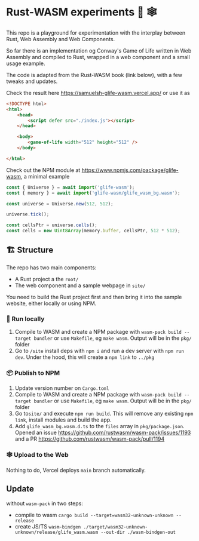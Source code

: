 # Rust-WASM experiments 🦀 🕸

This repo is a playground for experimentation with the interplay between Rust, Web Assembly and Web Components.

So far there is an implementation og Conway's Game of Life written in Web Assembly and compiled to Rust, wrapped in a web component and a small usage example.

The code is adapted from the Rust-WASM book (link below), with a few tweaks and updates.

Check the result here <https://samuelsh-glife-wasm.vercel.app/> or use it as

```html
<!DOCTYPE html>
<html>
    <head>
        <script defer src="./index.js"></script>
    </head>

    <body>
        <game-of-life width="512" height="512" />
    </body>

</html>
```

Check out the NPM module at <https://www.npmjs.com/package/glife-wasm>, a minimal example

```typescript
const { Universe } = await import('glife-wasm');
const { memory } = await import('glife-wasm/glife_wasm_bg.wasm');

const universe = Universe.new(512, 512);

universe.tick();

const cellsPtr = universe.cells();
const cells = new Uint8Array(memory.buffer, cellsPtr, 512 * 512);
```

## 🏗️ Structure

The repo has two main components:

- A Rust project a the `root/`
- The web component and a sample webpage in `site/`

You need to build the Rust project first and then bring it into the sample website, either locally or using NPM.

### 🍳 Run locally

1. Compile to WASM and create a NPM package with `wasm-pack build --target bundler` or use `Makefile`, eg `make wasm`. Output will be in the `pkg/` folder
2. Go to `/site` install deps with `npm i` and run a dev server with `npm run dev`. Under the hood, this will create a `npm link` to `../pkg`

### 📦 Publish to NPM

1. Update version number on `Cargo.toml`
2. Compile to WASM and create a NPM package with `wasm-pack build --target bundler` or use `Makefile`, eg `make wasm`. Output will be in the `pkg/` folder
3. Go to`site/` and execute `npm run build`. This will remove any existing `npm link`, install modules and build the app.
4. Add `glife_wasm_bg.wasm.d.ts` to the `files` array in `pkg/package.json`. Opened an issue <https://github.com/rustwasm/wasm-pack/issues/1193> and a PR <https://github.com/rustwasm/wasm-pack/pull/1194>

### 🕸️ Upload to the Web

Nothing to do, Vercel deploys `main` branch automatically.

## Update

without `wasm-pack` in two steps:

- compile to wasm `cargo build --target=wasm32-unknown-unknown --release`
- create JS/TS `wasm-bindgen ./target/wasm32-unknown-unknown/release/glife_wasm.wasm --out-dir ./wasm-bindgen-out`
